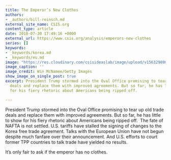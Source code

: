 ```yaml
---
title: The Emperor’s New Clothes
authors:
- _authors/bill-reinsch.md
external_site_name: CSIS.org
content_type: article
date: 2018-07-30 17:49:16 +0000
external_url: https://www.csis.org/analysis/emperors-new-clothes
series: []
keywords:
- _keywords/korea.md
- _keywords/eu.md
image: "https://res.cloudinary.com/csisideaslab/image/upload/v1563298002/trade-guys/180730__Emperor_New_Clothes_0.jpg"
image_caption: ''
image_credit: Win McNamee/Getty Images
show_image_on_single_post: true
excerpt: President Trump stormed into the Oval Office promising to tear up old trade
  deals and replace them with improved agreements. But so far, he has little to show
  for his fiery rhetoric about Americans being ripped off.

---
```

President Trump stormed into the Oval Office promising to tear up old trade deals and replace them with improved agreements. But so far, he has little to show for his fiery rhetoric about Americans being ripped off.  The fate of NAFTA is not settled. U.S. tariffs have stalled the signing of changes to the Korea free trade agreement. Talks with the European Union have not begun despite much fanfare over their announcement. And U.S. efforts to court former TPP countries to talk trade have yielded no results.

It’s only fair to ask if the emperor has no clothes.
